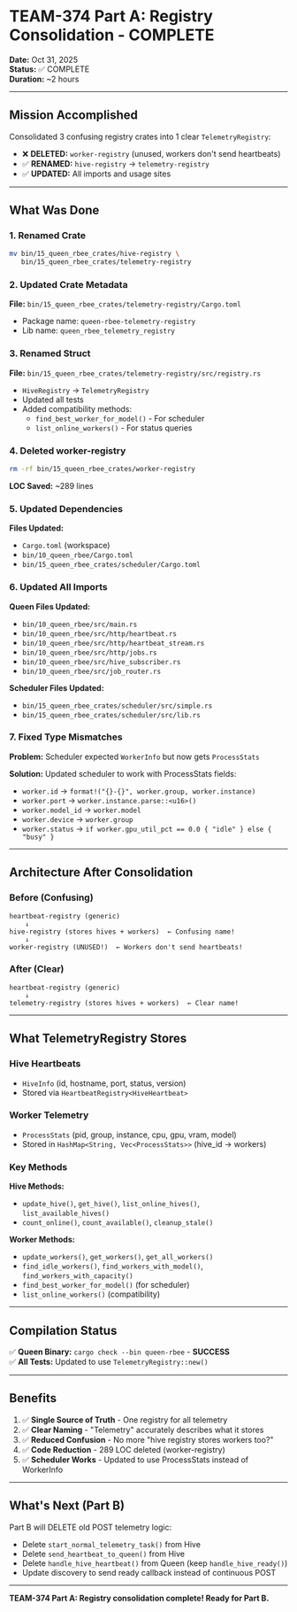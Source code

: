 # TEAM-374 Part A: Registry Consolidation - COMPLETE

**Date:** Oct 31, 2025  
**Status:** ✅ COMPLETE  
**Duration:** ~2 hours

---

## Mission Accomplished

Consolidated 3 confusing registry crates into 1 clear `TelemetryRegistry`:

- ❌ **DELETED:** `worker-registry` (unused, workers don't send heartbeats)
- ✅ **RENAMED:** `hive-registry` → `telemetry-registry`
- ✅ **UPDATED:** All imports and usage sites

---

## What Was Done

### 1. Renamed Crate

```bash
mv bin/15_queen_rbee_crates/hive-registry \
   bin/15_queen_rbee_crates/telemetry-registry
```

### 2. Updated Crate Metadata

**File:** `bin/15_queen_rbee_crates/telemetry-registry/Cargo.toml`
- Package name: `queen-rbee-telemetry-registry`
- Lib name: `queen_rbee_telemetry_registry`

### 3. Renamed Struct

**File:** `bin/15_queen_rbee_crates/telemetry-registry/src/registry.rs`
- `HiveRegistry` → `TelemetryRegistry`
- Updated all tests
- Added compatibility methods:
  - `find_best_worker_for_model()` - For scheduler
  - `list_online_workers()` - For status queries

### 4. Deleted worker-registry

```bash
rm -rf bin/15_queen_rbee_crates/worker-registry
```

**LOC Saved:** ~289 lines

### 5. Updated Dependencies

**Files Updated:**
- `Cargo.toml` (workspace)
- `bin/10_queen_rbee/Cargo.toml`
- `bin/15_queen_rbee_crates/scheduler/Cargo.toml`

### 6. Updated All Imports

**Queen Files Updated:**
- `bin/10_queen_rbee/src/main.rs`
- `bin/10_queen_rbee/src/http/heartbeat.rs`
- `bin/10_queen_rbee/src/http/heartbeat_stream.rs`
- `bin/10_queen_rbee/src/http/jobs.rs`
- `bin/10_queen_rbee/src/hive_subscriber.rs`
- `bin/10_queen_rbee/src/job_router.rs`

**Scheduler Files Updated:**
- `bin/15_queen_rbee_crates/scheduler/src/simple.rs`
- `bin/15_queen_rbee_crates/scheduler/src/lib.rs`

### 7. Fixed Type Mismatches

**Problem:** Scheduler expected `WorkerInfo` but now gets `ProcessStats`

**Solution:** Updated scheduler to work with ProcessStats fields:
- `worker.id` → `format!("{}-{}", worker.group, worker.instance)`
- `worker.port` → `worker.instance.parse::<u16>()`
- `worker.model_id` → `worker.model`
- `worker.device` → `worker.group`
- `worker.status` → `if worker.gpu_util_pct == 0.0 { "idle" } else { "busy" }`

---

## Architecture After Consolidation

### Before (Confusing)

```
heartbeat-registry (generic)
    ↓
hive-registry (stores hives + workers)  ← Confusing name!
    ↓
worker-registry (UNUSED!)  ← Workers don't send heartbeats!
```

### After (Clear)

```
heartbeat-registry (generic)
    ↓
telemetry-registry (stores hives + workers)  ← Clear name!
```

---

## What TelemetryRegistry Stores

### Hive Heartbeats
- `HiveInfo` (id, hostname, port, status, version)
- Stored via `HeartbeatRegistry<HiveHeartbeat>`

### Worker Telemetry
- `ProcessStats` (pid, group, instance, cpu, gpu, vram, model)
- Stored in `HashMap<String, Vec<ProcessStats>>` (hive_id → workers)

### Key Methods

**Hive Methods:**
- `update_hive()`, `get_hive()`, `list_online_hives()`, `list_available_hives()`
- `count_online()`, `count_available()`, `cleanup_stale()`

**Worker Methods:**
- `update_workers()`, `get_workers()`, `get_all_workers()`
- `find_idle_workers()`, `find_workers_with_model()`, `find_workers_with_capacity()`
- `find_best_worker_for_model()` (for scheduler)
- `list_online_workers()` (compatibility)

---

## Compilation Status

✅ **Queen Binary:** `cargo check --bin queen-rbee` - **SUCCESS**  
✅ **All Tests:** Updated to use `TelemetryRegistry::new()`

---

## Benefits

1. ✅ **Single Source of Truth** - One registry for all telemetry
2. ✅ **Clear Naming** - "Telemetry" accurately describes what it stores
3. ✅ **Reduced Confusion** - No more "hive registry stores workers too?"
4. ✅ **Code Reduction** - 289 LOC deleted (worker-registry)
5. ✅ **Scheduler Works** - Updated to use ProcessStats instead of WorkerInfo

---

## What's Next (Part B)

Part B will DELETE old POST telemetry logic:
- Delete `start_normal_telemetry_task()` from Hive
- Delete `send_heartbeat_to_queen()` from Hive
- Delete `handle_hive_heartbeat()` from Queen (keep `handle_hive_ready()`)
- Update discovery to send ready callback instead of continuous POST

---

**TEAM-374 Part A: Registry consolidation complete! Ready for Part B.**
